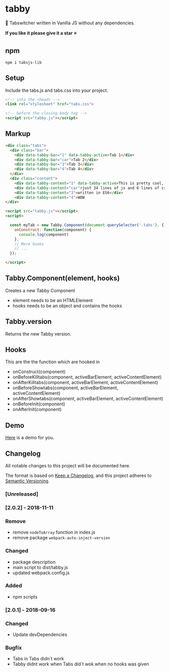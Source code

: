 # tabby
📂 Tabswitcher written in Vanilla JS without any dependencies.

**If you like it please give it a star ⭐️**

## npm

``` npm
npm i tabsjs-lib
```

## Setup

Include the tabs.js and tabs.css into your project.

``` html
<!-- into the <head> -->
<link rel="stylesheet" href="tabs.css">

<!-- before the closing body tag -->
<script src="tabby.js"></script>
```

## Markup

``` html
<div class="tabs">
  <div class="bar">
    <div data-tabby-bar="1" data-tabby-active>Tab 1</div>
    <div data-tabby-bar="car">Tab 2</div>
    <div data-tabby-bar="3">Tab 3</div>
    <div data-tabby-bar="4">Tab 4</div>
  </div>
  <div class="content">
    <div data-tabby-content="1" data-tabby-active>This is pretty cool, isn´t it?</div>
    <div data-tabby-content="car">just 34 lines of js and 6 lines of css</div>
    <div data-tabby-content="3">written in ES6</div>
    <div data-tabby-content="4">WOW
</div>

<script src="tabby.js"></script>
<script>

  const myTab = new Tabby.Component(document.querySelector('.tabs'), {
    onConstruct: function(component) {
      console.log(component)
    },
    // More hooks
    // ...
  });

</script>
```

## Tabby.Component(element, hooks)

Creates a new Tabby Component

- element needs to be an HTMLElement
- hooks needs to be an object and contains the hooks

## Tabby.version

Returns the new Tabby version.

## Hooks

This are the the function which are hooked in

- onConstruct(component)
- onBeforeKilltabs(component, activeBarElement, activeContentElement)
- onAfterKilltabs(component, activeBarElement, activeContentElement)
- onBeforeShowtabs(component, activeBarElement, activeContentElement)
- onAfterShowtabs(component, activeBarElement, activeContentElement)
- onBeforeInit(component)
- onAfterInit(component)

## Demo
<a href="https://janmarkuslanger.github.io/tabby/">Here</a> is a demo for you.

## Changelog
All notable changes to this project will be documented here.

The format is based on [Keep a Changelog](https://keepachangelog.com/en/1.0.0/),
and this project adheres to [Semantic Versioning](https://semver.org/spec/v2.0.0.html).

### [Unreleased]

### [2.0.2] - 2018-11-11
### Remove
- remove `nodeToArray` function in index.js
- remove package `webpack-auto-inject-version`

### Changed
- package description
- main script to dist/tabby.js
- updated webpack.config.js

### Added
- npm scripts

### [2.0.1] - 2018-09-16
### Changed
- Update devDependencies

### Bugfix
- Tabs in Tabs didn´t work
- Tabby didnt work when Tabs did´t wok when no hooks was given
